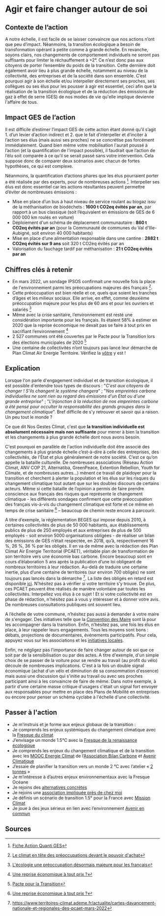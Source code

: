 # Agir et faire changer autour de soi

## Contexte de l’action

A notre échelle, il est facile de se laisser convaincre que nos actions n’ont que peu d’impact. Néanmoins, la transition écologique a besoin de 
transformation opérant à petite comme à grande échelle. En revanche, soyons clairs, nos changements de comportement individuels ne seront pas suffisants 
pour limiter le réchauffement à +2°. Ce n’est donc pas aux citoyens de porter l’ensemble du poids de la transition. Cette dernière doit également avoir lieu à plus grande 
échelle, notamment au niveau de la collectivité, des entreprises et de la société dans son ensemble. C’est pourquoi agir à son échelle et/ou interpeller directement ses proches, ses collègues ou ses élus pour les pousser à agir est essentiel, ceci afin que la réalisation de la transition écologique et de la réduction des émissions de gaz à effet de serre (GES) de nos modes de vie qu'elle implique devienne l'affaire de tous.

## Impact GES de l’action

Il est difficile d’estimer l’impact GES de cette action étant donné qu’il s’agit 1. d’un levier d’action indirect et 2. que le fait d’interpeller et d’inciter
à l’action ses élus (mais aussi ses proches) ne se concrétise pas forcément immédiatement. Quand bien même votre mobilisation l'aurait poussé à l’action (et la quantification de 
l'impact possible), il faudrait que l’action de l’élu soit comparée à ce qu’il se serait passé sans votre intervention. Cela suppose donc de comparer deux 
scénarios avec chacun de fortes hypothèses, ce qui est complexe. 

Néanmoins, la quantification d’actions phares que les élus pourraient porter a été réalisée par des experts, pour de nombreuses actions [^1]. Interpeller ses
élus est donc essentiel car les actions résultantes peuvent permettre d’éviter de nombreuses émissions :
- Mise en place d’un bus à haut niveau de service roulant au biogaz issu de la méthanisation de biodéchets : **1600 t CO2eq évités par an**, par rapport à un 
bus classique (soit l’équivalent en émissions de GES de 6 000 000 km roulés en voiture)
- Déploiement d'un schéma de déplacement communautaire : **860 t CO2eq évités par an** (pour la Communauté de communes du Val d'Ille-Aubigné, soit environ 
40 000 habitants)
- Mise en place d’une alimentation responsable dans une cantine : **2882 t CO2eq évités sur 9 ans** soit 320 t CO2eq évités par an
- Valorisation du fauchage tardif par méthanisation : **21 t CO2eq évités par an**

## Chiffres clés à retenir

- En mars 2022, un sondage IPSOS confirmait une nouvelle fois la place de l'environnement parmi les préocupations majeures des français [^2]. 
- Cette préoccupation est bien réelle et ce, quels que soient les tranches d’âges et les milieux sociaux. Elle arrive, en effet, comme deuxième préoccupation majeure pour les plus de 60 ans et pour les ouvriers et salariés [^3]
- Même avec la crise sanitaire, l’environnement est resté une considération importante pour les français. Ils étaient 58% à estimer en 2020 que la reprise 
économique ne devait pas se faire à tout prix en sacrifiant l’environnement [^4]
- 2 527 communes ont été couvertes par le Pacte pour la Transition lors des élections municipales de 2020 [^5]
- Une centaine de collectivités n’ont toujours pas lancé leur démarche de Plan Climat Air Energie Territoire. Vérifiez la [vôtre](https://www.territoires-climat.ademe.fr/ressource/642-232)
y est !


## Explication

Lorsque l'on parle d'engagement individuel et de transition écologique, il est possible d'entendre tous types de discours : "_C'est aux citoyens de changer ! S'ils changent le système changera_" ; "_Nos empreintes carbone individuelles ne sont rien au regard des émissions d'un Etat ou d'une grande entreprise_" ; "_L'injonction à la réduction de nos empreintes carbone a été pensé pour occulter la responsabilité des grands groupes dans le changement climatique_". Bref difficile de s'y retrouver et savoir qui a raison. Un peu tout le monde ?

Ce que dit Nos Gestes Climat, c'est que **la transition individuelle est absolument nécessaire mais non suffisante** pour mener à bien la transition et les changements à plus grande échelle dont nous avons besoin. 

C'est pourquoi en parallèle de l'action individuelle doit être associé des changements à plus grande échelle c’est-à-dire à celle des entreprises, des collectivités, de l'État et plus généralement de notre société. C’est ce qu’on appelle la bataille culturelle. De nombreuses associations (Réseau Action Climat, ANV COP 21, Alternatiba, GreenPeace, Extention Rebellion, Youth for Climate, et de nombreuses autres…) mènent ce travail de plaidoyer pour la transition et cherchent à alerter la population  et les élus sur les risques du changement climatique tout autant que sur les doubles discours de certains acteurs. Même si cette bataille de l’opinion a permis de faire prendre conscience aux français des risques que représente le changement climatique - les différents sondages confirment que cette préoccupation des français vis-à-vis du changement climatique est forte et ce même en temps de crise sanitaire [^4] – beaucoup de chemin reste encore à parcourir.

A titre d’exemple, la réglementation BEGES qui impose depuis 2010, à certaines collectivités de plus de 50 000 habitants, aux établissements publics de plus de 250 
employés et aux entreprises de plus de 500 employés - soit environ 5000 organisations obligées - de réaliser un bilan des émissions de GES  n’était 
respectée, en 2018, qu’à, respectivement 16 %, 26 %, 36 % par les obligés. Il en va de même avec la rédaction des Plan Climat Air Energie Territorial 
(PCAET), véritable plan de transformation de son territoire vers une économie bas carbone. Encore beaucoup sont en cours d’élaboration 5 ans après la 
publication d’une loi obligeant de nombreux territoires à leur rédaction. Au-delà de traduire une certaine inertie, plus d’une centaine de territoires 
(sur environ 700 obligés) ne sont toujours pas lancés dans la démarche [^6]. La liste des obligés en retard est disponible 
[ici](https://www.ecologie.gouv.fr/sites/default/files/PCAET%20non%20lance%CC%81s_mars_2020.pdf). 
N’hésitez pas à vérifier si votre territoire s’y trouve. De plus, ces PCAET peuvent être réalisés de manière volontaire par toutes les collectivités. 
Interpellez vos élus à ce sujet ! Et si votre collectivité est en phase de rédaction, n'hésitez pas à vous y intéresser et à donner votre avis. De 
nombreuses consultations publiques ont souvent lieu. 

A l’échelle de votre commune, n’hésitez pas aussi à demander à votre maire de s'engager. Des initiatives telle que la [Convention des Maire](https://www.conventiondesmaires.eu/fr/) sont là pour
les accompagner dans la transition. Enfin, n’hésitez pas, une fois les élus en place, à leur rappeler leurs engagements. Tous les moyens sont bons : débats, 
projections de documentaires, événements participatifs. Pour cela, appuyez vous sur
les associations et les [initiatives locales](https://alternatiba.eu/une-nouvelle-plateforme-pour-promouvoir-la-transition/). 

Enfin, ne négligez pas l'importance de faire changer autour de soi que ce soit par de la sensibilisation ou par des actes. A titre d'exemple, d'un simple choix de se passer de la voiture pour se rendre au travail (au profit du vélo) découle de nombreuses implications. C'est à la fois un double signal économique (achat d'un vélo et diminution de sa consommation d'essence) mais aussi une discussion qui s'initie au travail ou avec ses proches participant
ainsi à les convaincre de faire de même. Dans notre exemple, à partir d'une certaine masse critique d'usagers c'était un signal fort envoyer aux responsables pour mettre en place des Plans de Mobilité en entreprises ou encore pour penser un schéma cyclabe à l'échelle d'une collectivité. 

## Passer à l'action

-	Je m'instruis et je forme aux enjeux globaux de la transition :
  -	Je comprends les enjeux systémiques du changement climatique avec la [Fresque du climat](https://fresqueduclimat.org/)
  -	J’envisage un monde 1.5°C avec la [Fresque de la renaissance écologique](https://www.renaissanceecologique.fr/)
  -	Je comprends les enjeux du changement climatique et de la transition avec les [MOOC Energie Climat](https://www.youtube.com/user/AvenirClimatique/playlists?view=50&sort=dd&shelf_id=5) de l’[Association Bilan Carbone](https://www.associationbilancarbone.fr/) et [Avenir Climatique](https://avenirclimatique.org/)
  -	J’essaie de planifier la transition vers un monde 2 °C avec l’atelier « [2 tonnes](https://www.2tonnes.org/) »
  -	Je m’intéresse à d’autres enjeux environnementaux avec la Fresque Océane
-	Je rejoins des [alternatives concrètes](https://alternatiba.eu/une-nouvelle-plateforme-pour-promouvoir-la-transition/)
-	Je rejoins une [association impliquée près de chez moi](https://reseauactionclimat.org/association/associations-membres/)
-	Je définis un scénario de transition 1.5° pour la France avec [Mission Climat](http://mission-climat.io/)
-	Je joue à des jeux sérieux en lien avec l’environnement [Avenir en commun](https://enjeuxcommuns.fr/)


## Sources

[^1]: [Fiche Action Quanti GES](https://www.bilans-ges.ademe.fr/fr/ressource/fiche-action-list/index/siGras/1)
[^2]: [Le climat en tête des préoccupations devant le pouvoir d'achat](https://www.ipsos.com/fr-fr/presidentielle-2022/enquete-electorale-vague-7)
[^3]: [L'écologie une préoccupation désormais majeure pour les français](https://www.lemonde.fr/politique/article/2019/09/16/l-ecologie-une-preoccupation-desormais-majeure-pour-les-francais_5510924_823448.html)
[^4]: [Une reprise économique à tout prix ?](https://www.ipsos.com/fr-fr/58-des-francais-estiment-que-la-reprise-economique-ne-doit-pas-se-faire-tout-prix-en-sacrifiant)  
[^5]: [Pacte pour la Transition](https://www.pacte-transition.org/#welcome)
[^6]: https://www.territoires-climat.ademe.fr/actualite/cartes-davancement-nationale-et-regionales-des-pcaet-mars-2022

